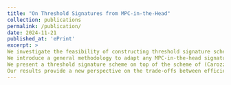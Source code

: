 ```yaml
---
title: "On Threshold Signatures from MPC-in-the-Head"
collection: publications
permalink: /publication/
date: 2024-11-21
published_at: 'ePrint'
excerpt: >
We investigate the feasibility of constructing threshold signature schemes from the MPC-in-the-head paradigm. Our work addresses the significant challenge posed by recent impossibility results (Doerner et al., Crypto’24), which establish inherent barriers to efficient thresholdization of such schemes without compromising their security or significantly increasing the signature size.
We introduce a general methodology to adapt any MPC-in-the-head signature into a threshold-friendly scheme, ensuring that the dependency on the number of users $n$ grows as $\lambda^2n + O(1)$. This represents a substantial improvement over the naive concatenation of independent signatures.
We present a threshold signature scheme on top of the scheme of (Carozza, Couteau and Joux, EUROCRYPT’23). Our security analysis introduces the notion of Corruptible Existential Unforgeability under Chosen Message Attacks (CEUF-CMA), which formalizes resilience against adversarial control over parts of the randomness.
Our results provide a new perspective on the trade-offs between efficiency and security in threshold settings, opening pathways for future improvements in post-quantum threshold cryptography.
---
```


